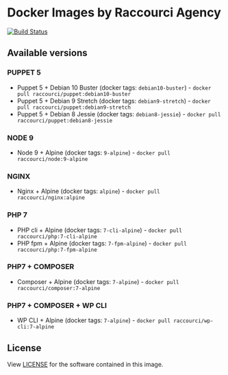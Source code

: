 # Docker Images by Raccourci Agency

[![Build Status](https://travis-ci.org/raccourci/docker.svg?branch=master)](https://travis-ci.org/raccourci/docker)

## Available versions

### PUPPET 5

- Puppet 5 + Debian 10 Buster (docker tags: `debian10-buster`) - `docker pull raccourci/puppet:debian10-buster`
- Puppet 5 + Debian 9 Stretch (docker tags: `debian9-stretch`) - `docker pull raccourci/puppet:debian9-stretch`
- Puppet 5 + Debian 8 Jessie (docker tags: `debian8-jessie`) - `docker pull raccourci/puppet:debian8-jessie`

### NODE 9

- Node 9 + Alpine (docker tags: `9-alpine`) - `docker pull raccourci/node:9-alpine`

### NGINX

- Nginx + Alpine (docker tags: `alpine`) - `docker pull raccourci/nginx:alpine`

### PHP 7

- PHP cli + Alpine (docker tags: `7-cli-alpine`) - `docker pull raccourci/php:7-cli-alpine`
- PHP fpm + Alpine (docker tags: `7-fpm-alpine`) - `docker pull raccourci/php:7-fpm-alpine`

### PHP7 + COMPOSER

- Composer + Alpine (docker tags: `7-alpine`) - `docker pull raccourci/composer:7-alpine`

### PHP7 + COMPOSER + WP CLI

- WP CLI + Alpine (docker tags: `7-alpine`) - `docker pull raccourci/wp-cli:7-alpine`

## License

View [LICENSE](LICENSE) for the software contained in this image.
